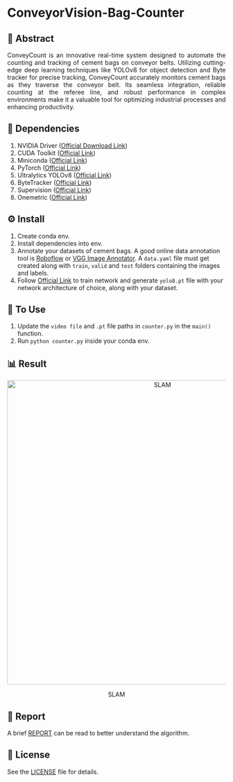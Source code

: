 # ConveyorVision-Bag-Counter

## 📄 Abstract
<div align="justify">
ConveyCount is an innovative real-time system designed to automate the counting and tracking of cement bags on conveyor belts. Utilizing cutting-edge deep learning techniques like YOLOv8 for object detection and Byte tracker for precise tracking, ConveyCount accurately monitors cement bags as they traverse the conveyor belt. Its seamless integration, reliable counting at the referee line, and robust performance in complex environments make it a valuable tool for optimizing industrial processes and enhancing productivity.
</div>

## 🏁 Dependencies
1) NVIDIA Driver ([Official Download Link](https://www.nvidia.com/download/index.aspx))
2) CUDA Toolkit ([Official Link](https://developer.nvidia.com/cuda-downloads))
3) Miniconda ([Official Link](https://docs.conda.io/en/main/miniconda.html))
4) PyTorch ([Official Link](https://pytorch.org/))
5) Ultralytics YOLOv8 ([Official Link](https://github.com/ultralytics/ultralytics))
6) ByteTracker ([Official Link](https://github.com/ifzhang/ByteTrack))
7) Supervision ([Official Link](https://github.com/roboflow/supervision))
8) Onemetric ([Official Link](https://github.com/SkalskiP/onemetric))

## ⚙️ Install
1) Create conda env.
2) Install dependencies into env.
3) Annotate your datasets of cement bags. A good online data annotation tool is [Roboflow](https://roboflow.com) or [VGG Image Annotator](https://www.robots.ox.ac.uk/~vgg/software/via/). A `data.yaml` file must get created along with `train`, `valid` and  `test` folders containing the images and labels.
4) Follow [Official Link](https://docs.ultralytics.com) to train network and generate `yolo8.pt` file with your network architecture of choice, along with your dataset.

## 🤖 To Use
1) Update the `video file` and `.pt` file paths in `counter.py` in the `main()` function.
2) Run `python counter.py` inside your conda env.

## 📊 Result
<div align="center">
    <img src="assets/conveyorvision_output.gif" alt="SLAM" width="700"/>
    <p>SLAM</p>
</div>

## 📑 Report
A brief [REPORT](assets/ConveyorVision.pdf) can be read to better understand the algorithm.

## 🪪 License 
See the [LICENSE](LICENSE) file for details.
